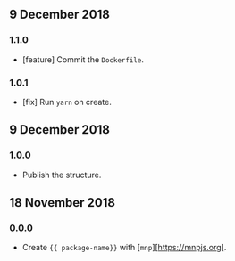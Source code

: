 ## 9 December 2018

### 1.1.0

- [feature] Commit the `Dockerfile`.

### 1.0.1

- [fix] Run `yarn` on create.

## 9 December 2018

### 1.0.0

- Publish the structure.

## 18 November 2018

### 0.0.0

- Create `{{ package-name}}` with [`mnp`][https://mnpjs.org].
